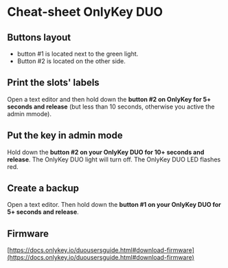# Cheat-sheet OnlyKey DUO

## Buttons layout

* button #1 is located next to the green light.
* Button #2 is located on the other side. 

## Print the slots' labels

Open a text editor and then hold down the **button #2 on OnlyKey for 5+ seconds and release** (but less than 10 seconds, otherwise you active the admin mmode).

## Put the key in admin mode

Hold down the **button #2 on your OnlyKey DUO for 10+ seconds and release**. The OnlyKey DUO light will turn off. The OnlyKey DUO LED flashes red.

## Create a backup

Open a text editor. Then hold down the **button #1 on your OnlyKey DUO for 5+ seconds and release**.

## Firmware

[https://docs.onlykey.io/duousersguide.html#download-firmware](https://docs.onlykey.io/duousersguide.html#download-firmware)

